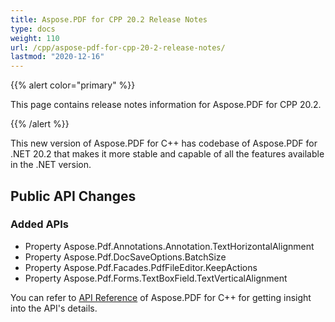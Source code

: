 ```yaml
---
title: Aspose.PDF for CPP 20.2 Release Notes
type: docs
weight: 110
url: /cpp/aspose-pdf-for-cpp-20-2-release-notes/
lastmod: "2020-12-16"
---
```


{{% alert color="primary" %}}

This page contains release notes information for Aspose.PDF for CPP 20.2.

{{% /alert %}}

This new version of Aspose.PDF for C++ has codebase of Aspose.PDF for .NET 20.2 that makes it more stable and capable of all the features available in the .NET version.
## **Public API Changes**
### **Added APIs**
- Property Aspose.Pdf.Annotations.Annotation.TextHorizontalAlignment
- Property Aspose.Pdf.DocSaveOptions.BatchSize           
- Property Aspose.Pdf.Facades.PdfFileEditor.KeepActions   
- Property Aspose.Pdf.Forms.TextBoxField.TextVerticalAlignment

You can refer to [API Reference](https://apireference.aspose.com/cpp/pdf/) of Aspose.PDF for C++ for getting insight into the API's details.
